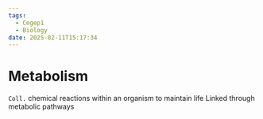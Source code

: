 ```yaml
---
tags:
  - Cegep1
  - Biology
date: 2025-02-11T15:17:34
---
```


# Metabolism

`Coll.` chemical reactions within an organism to maintain life
Linked through metabolic pathways